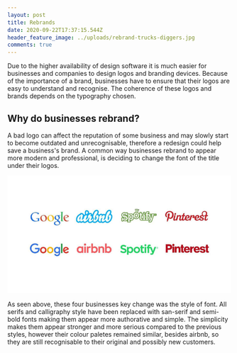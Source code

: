 ```yaml
---
layout: post
title: Rebrands
date: 2020-09-22T17:37:15.544Z
header_feature_image: ../uploads/rebrand-trucks-diggers.jpg
comments: true
---
```

Due to the higher availability of design software it is much easier for businesses and companies to design logos and branding devices. Because of the importance of a brand, businesses have to ensure that their logos are easy to understand and recognise. The coherence of these logos and brands depends on the typography chosen. 

## Why do businesses rebrand?

A bad logo can affect the reputation of some business and may slowly start to become outdated and unrecognisable, therefore a redesign could help save a business's brand. A common way businesses rebrand to appear more modern and professional, is deciding to change the font of the title under their logos. 

![](../uploads/logos-resized2.jpg "Examples of rebranded logos")

As seen above, these four businesses key change was the style of font. All serifs and calligraphy style have been replaced with san-serif and semi-bold fonts making them appear more authorative and simple. The simplicity makes them appear stronger and more serious compared to the previous styles, however their colour paletes remained similar, besides airbnb, so they are still recognisable to their original and possibly new customers.
